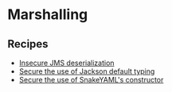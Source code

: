 # Marshalling

## Recipes

* [Insecure JMS deserialization](./insecurejmsdeserialization.md)
* [Secure the use of Jackson default typing](./securejacksondefaulttyping.md)
* [Secure the use of SnakeYAML's constructor](./securesnakeyamlconstructor.md)


